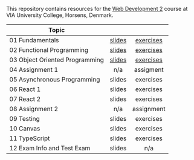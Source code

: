 This repository contains resources for the [Web Development 2](https://en.via.dk/tmh-courses/web-development-2?education=ict) course at VIA University College, Horsens, Denmark.

| Topic                          |                                                                                                                |                                                                                                                    |
| ------------------------------ | :------------------------------------------------------------------------------------------------------------: | :----------------------------------------------------------------------------------------------------------------: |
| 01 Fundamentals                | [slides](https://docs.google.com/presentation/d/1Pt7p_jVs_f19y2Brz2vfnDHysALUBBTZT4TvyD3ke6k/edit?usp=sharing) |               [exercises](https://github.com/KasperKnop/WEB2/blob/main/01%20Fundamentals/README.md)                |
| 02 Functional Programming      | [slides](https://docs.google.com/presentation/d/120lyQV8o8p3Ndbv6Fmr3NF17uf609U2DLg2YBU5hcC0/edit?usp=sharing) |    [exercises](https://github.com/KasperKnop/WEB2/blob/main/02%20Functional%20Programming%20In%20JS/README.md)     |
| 03 Object Oriented Programming | [slides](https://docs.google.com/presentation/d/1A7b7sQONUwwPSoU4JQPGJ7zcmgCOn0R3UCFO721XaQE/edit?usp=sharing) | [exercises](https://github.com/KasperKnop/WEB2/blob/main/03%20Object%20Oriented%20Programming%20In%20JS/README.md) |
| 04 Assignment 1                |                                                      n/a                                                       |                                                     assigment                                                      |
| 05 Asynchronous Programming    |                                                     slides                                                     |                                                     exercises                                                      |
| 06 React 1                     |                                                     slides                                                     |                                                     exercises                                                      |
| 07 React 2                     |                                                     slides                                                     |                                                     exercises                                                      |
| 08 Assignment 2                |                                                      n/a                                                       |                                                     assignment                                                     |
| 09 Testing                     |                                                     slides                                                     |                                                     exercises                                                      |
| 10 Canvas                      |                                                     slides                                                     |                                                     exercises                                                      |
| 11 TypeScript                  |                                                     slides                                                     |                                                     exercises                                                      |
| 12 Exam Info and Test Exam     |                                                     slides                                                     |                                                        n/a                                                         |
